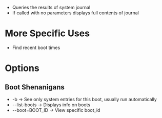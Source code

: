 - Queries the results of system journal
- If called with no parameters displays full contents of journal
# More Specific Uses
- Find recent boot times

# Options
## Boot Shenanigans
- -b -> See only system entries for this boot, usually run automatically
- --list-boots -> Displays info on boots
- --boot=BOOT_ID -> View specific boot_id